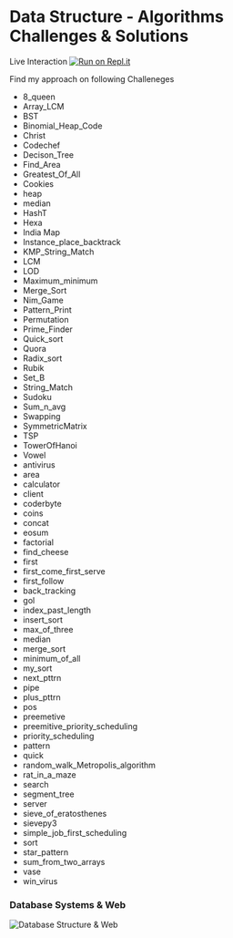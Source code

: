 # Data Structure - Algorithms Challenges & Solutions

Live Interaction [![Run on Repl.it](https://repl.it/badge/github/Grv-Singh/Data-Structure-Algorithms)](https://repl.it/github/Grv-Singh/Data-Structure-Algorithms)

Find my approach on following Challeneges

* 8_queen
* Array_LCM
* BST
* Binomial_Heap_Code
* Christ
* Codechef
* Decison_Tree
* Find_Area
* Greatest_Of_All
* Cookies
* heap
* median
* HashT
* Hexa
* India Map
* Instance_place_backtrack
* KMP_String_Match
* LCM
* LOD
* Maximum_minimum
* Merge_Sort
* Nim_Game
* Pattern_Print
* Permutation
* Prime_Finder
* Quick_sort
* Quora
* Radix_sort
* Rubik
* Set_B
* String_Match
* Sudoku
* Sum_n_avg
* Swapping
* SymmetricMatrix
* TSP
* TowerOfHanoi
* Vowel
* antivirus
* area
* calculator
* client
* coderbyte
* coins
* concat
* eosum
* factorial
* find_cheese
* first
* first_come_first_serve
* first_follow
* back_tracking
* gol
* index_past_length
* insert_sort
* max_of_three
* median
* merge_sort
* minimum_of_all
* my_sort
* next_pttrn
* pipe
* plus_pttrn
* pos
* preemetive
* preemitive_priority_scheduling
* priority_scheduling
* pattern
* quick
* random_walk_Metropolis_algorithm
* rat_in_a_maze
* search
* segment_tree
* server
* sieve_of_eratosthenes
* sievepy3
* simple_job_first_scheduling
* sort
* star_pattern
* sum_from_two_arrays
* vase
* win_virus

### Database Systems & Web
![Database Structure & Web](https://raw.githubusercontent.com/Grv-Singh/Data-Structure-Algorithms/master/Laboratory/Database%20Systems%20%26%20Web/LAB2_DSW.png)
